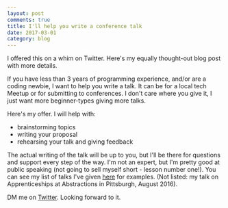 ```yaml
---
layout: post
comments: true
title: I'll help you write a conference talk
date: 2017-03-01
category: blog
---
```

I offered this on a whim on Twitter. Here's my equally thought-out blog post with more details.

If you have less than 3 years of programming experience, and/or are a coding newbie, I want to help you write a talk. It can be for a local tech Meetup or for submitting to conferences. I don't care where you give it, I just want more beginner-types giving more talks.

Here's my offer. I will help with:
- brainstorming topics
- writing your proposal
- rehearsing your talk and giving feedback

The actual writing of the talk will be up to you, but I'll be there for questions and support every step of the way. I'm not an expert, but I'm pretty good at public speaking (not going to sell myself short - lesson number one!). You can see my list of talks I've given [here](http://rachelkrantz.com/talks/) for examples. (Not listed: my talk on Apprenticeships at Abstractions in Pittsburgh, August 2016).

DM me on [Twitter](https://twitter.com/rustbeltrachel). Looking forward to it.
